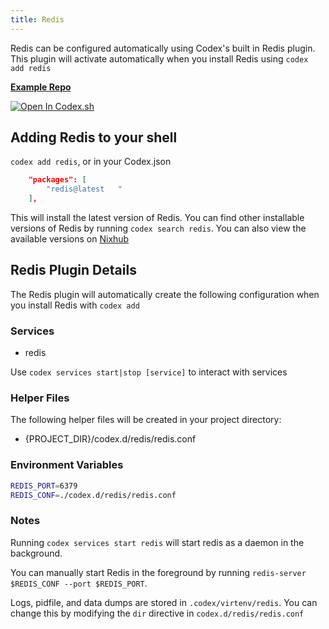 ```yaml
---
title: Redis
---
```


Redis can be configured automatically using Codex's built in Redis plugin. This plugin will activate automatically when you install Redis using `codex add redis`

[**Example Repo**](https://github.com/khulnasoft/codex/tree/main/examples/databases/redis)

[![Open In Codex.sh](https://www.khulnasoft/img/codex/open-in-codex.svg)](https://codex.sh/open/templates/redis)

## Adding Redis to your shell

`codex add redis`, or in your Codex.json

```json
    "packages": [
        "redis@latest   "
    ],
```

This will install the latest version of Redis. You can find other installable versions of Redis by running `codex search redis`. You can also view the available versions on [Nixhub](https://www.nixhub.io/packages/redis)

## Redis Plugin Details

The Redis plugin will automatically create the following configuration when you install Redis with `codex add`

### Services

* redis

Use `codex services start|stop [service]` to interact with services

### Helper Files

The following helper files will be created in your project directory:

* \{PROJECT_DIR\}/codex.d/redis/redis.conf


### Environment Variables

```bash
REDIS_PORT=6379
REDIS_CONF=./codex.d/redis/redis.conf
```

### Notes

Running `codex services start redis` will start redis as a daemon in the background.

You can manually start Redis in the foreground by running `redis-server $REDIS_CONF --port $REDIS_PORT`.

Logs, pidfile, and data dumps are stored in `.codex/virtenv/redis`. You can change this by modifying the `dir` directive in `codex.d/redis/redis.conf`
